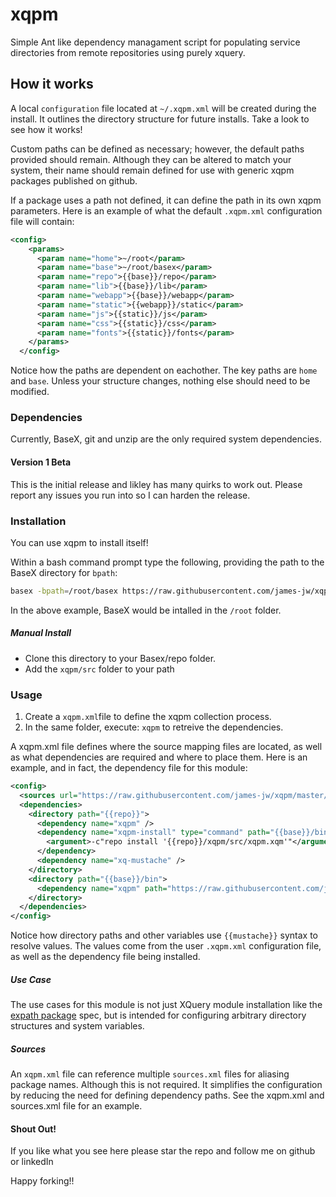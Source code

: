 # xqpm
Simple Ant like dependency managament script for populating service directories from remote repositories using purely xquery.

## How it works
A local ``configuration`` file located at `~/.xqpm.xml` will be created during the install. It outlines the directory structure for future installs. Take a look to see how it works!

Custom paths can be defined as necessary; however, the default paths provided should remain. Although they can be altered to match your system, their name should remain defined for use with generic xqpm packages published on github.

If a package uses a path not defined, it can define the path in its own xqpm parameters. Here is an example of what the default ``.xqpm.xml`` configuration file will contain:

```xml
<config>
    <params>
      <param name="home">~/root</param>
      <param name="base">~/root/basex</param>
      <param name="repo">{{base}}/repo</param>
      <param name="lib">{{base}}/lib</param>
      <param name="webapp">{{base}}/webapp</param>
      <param name="static">{{webapp}}/static</param>
      <param name="js">{{static}}/js</param>
      <param name="css">{{static}}/css</param>
      <param name="fonts">{{static}}/fonts</param>
    </params>
  </config>
  ```

Notice how the paths are dependent on eachother. The key paths are ``home`` and ``base``. Unless your structure changes, nothing else should need to be modified.

### Dependencies
Currently, BaseX, git and unzip are the only required system dependencies.

#### Version 1 Beta
This is the initial release and likley has many quirks to work out. Please report any issues you run into so I can harden the release.

### Installation
You can use xqpm to install itself!

Within a bash command prompt type the following, providing the path to the BaseX directory for ``bpath``:
```bash
basex -bpath=/root/basex https://raw.githubusercontent.com/james-jw/xqpm/master/install.xq
```

In the above example, BaseX would be intalled in the <code>/root</code> folder. 

##### Manual Install
* Clone this directory to your Basex/repo folder.
* Add the <code>xqpm/src</code> folder to your path

### Usage
1) Create a <code>xqpm.xml</code>file to define the xqpm collection process. <br />
2) In the same folder, execute: <code>xqpm</code> to retreive the dependencies.

A xqpm.xml file defines where the source mapping files are located, as well as what dependencies are required and where to place them. Here is an example, and in fact, the dependency file for this module:

```xml
<config>
  <sources url="https://raw.githubusercontent.com/james-jw/xqpm/master/sources.xml" />
  <dependencies>
    <directory path="{{repo}}">
      <dependency name="xqpm" />
      <dependency name="xqpm-install" type="command" path="{{base}}/bin/basex">
        <argument>-c"repo install '{{repo}}/xqpm/src/xqpm.xqm'"</argument>
      </dependency>
      <dependency name="xq-mustache" />
    </directory>
    <directory path="{{base}}/bin">
      <dependency name="xqpm" path="https://raw.githubusercontent.com/james-jw/xqpm/master/src/xqpm" />
    </directory>
  </dependencies>
</config>
```

Notice how directory paths and other variables use ``{{mustache}}`` syntax to resolve values. The values come from the user ``.xqpm.xml`` configuration file, as well as the dependency file being installed. 

##### Use Case
The use cases for this module is not just XQuery module installation like the [expath package][0] spec, but is intended for configuring arbitrary directory structures and system variables.

##### Sources
An ``xqpm.xml`` file can reference multiple ``sources.xml`` files for aliasing package names. Although this is not required. It simplifies the configuration by reducing the need for defining dependency paths. See the xqpm.xml and sources.xml file for an example.

#### Shout Out!
If you like what you see here please star the repo and follow me on github or linkedIn

Happy forking!!

[0]: http://expath.org/modules/pkg/
